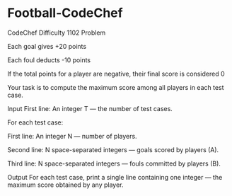 # Football-CodeChef
CodeChef Difficulty 1102 Problem

Each goal gives +20 points

Each foul deducts -10 points

If the total points for a player are negative, their final score is considered 0

Your task is to compute the maximum score among all players in each test case.

Input
First line: An integer T — the number of test cases.

For each test case:

First line: An integer N — number of players.

Second line: N space-separated integers — goals scored by players (A).

Third line: N space-separated integers — fouls committed by players (B).

Output
For each test case, print a single line containing one integer — the maximum score obtained by any player.
